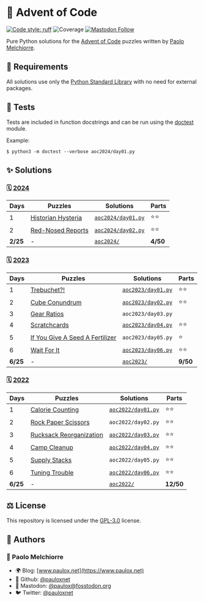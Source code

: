 # 🌠 Advent of Code

[![Code style: ruff](https://img.shields.io/badge/code%20style-ruff-000000.svg)](https://github.com/astral-sh/ruff)
![Coverage](https://img.shields.io/badge/coverage-100%25-success)
[![Mastodon Follow](https://img.shields.io/mastodon/follow/000129461?domain=https%3A%2F%2Ffosstodon.org)](https://fosstodon.org/@paulox)

Pure Python solutions for the [Advent of Code](https://adventofcode.com/) puzzles written by [Paolo Melchiorre](https://github.com/pauloxnet/).

## 🧩 Requirements

All solutions use only the [Python Standard Library](https://docs.python.org/3/library/index.html) with no need for external packages.

## 🔬 Tests

Tests are included in function docstrings and can be run using the [doctest](https://docs.python.org/3/library/doctest.html) module.

Example:

```shell
$ python3 -m doctest --verbose aoc2024/day01.py
```

## ✨ Solutions

### 🗓️ [2024](https://adventofcode.com/2024)

| Days     | Puzzles                                                                | Solutions                               | Parts    |
| -------- | ---------------------------------------------------------------------- | --------------------------------------- | -------- |
| 1        | [Historian Hysteria](https://adventofcode.com/2024/day/1)              | [`aoc2024/day01.py`](/aoc2024/day01.py) | ⭐⭐     |
| 2        | [Red-Nosed Reports](https://adventofcode.com/2024/day/2)               | [`aoc2024/day02.py`](/aoc2024/day02.py) | ⭐⭐     |
| **2/25** | -                                                                      | [`aoc2024/`](/aoc2024/)                 | **4/50** |

### 🗓️ [2023](https://adventofcode.com/2023)

| Days     | Puzzles                                                                | Solutions                               | Parts    |
| -------- | ---------------------------------------------------------------------- | --------------------------------------- | -------- |
| 1        | [Trebuchet?!](https://adventofcode.com/2023/day/1)                     | [`aoc2023/day01.py`](/aoc2023/day01.py) | ⭐⭐     |
| 2        | [Cube Conundrum](https://adventofcode.com/2023/day/2)                  | [`aoc2023/day02.py`](/aoc2023/day02.py) | ⭐⭐     |
| 3        | [Gear Ratios](https://adventofcode.com/2023/day/3)                     | `aoc2023/day03.py`                      |          |
| 4        | [Scratchcards](https://adventofcode.com/2023/day/4)                    | [`aoc2023/day04.py`](/aoc2023/day04.py) | ⭐⭐     |
| 5        | [If You Give A Seed A Fertilizer](https://adventofcode.com/2023/day/5) | `aoc2023/day05.py`                      | ⭐       |
| 6        | [Wait For It](https://adventofcode.com/2023/day/6)                     | [`aoc2023/day06.py`](/aoc2023/day06.py) | ⭐⭐     |
| **6/25** | -                                                                      | [`aoc2023/`](/aoc2023/)                 | **9/50** |

### 🗓️ [2022](https://adventofcode.com/2022)

| Days     | Puzzles                                                        | Solutions                               | Parts     |
| -------- | -------------------------------------------------------------- | --------------------------------------- | --------- |
| 1        | [Calorie Counting](https://adventofcode.com/2022/day/1)        | [`aoc2022/day01.py`](/aoc2022/day01.py) | ⭐⭐      |
| 2        | [Rock Paper Scissors](https://adventofcode.com/2022/day/2)     | `aoc2022/day02.py`                      | ⭐⭐      |
| 3        | [Rucksack Reorganization](https://adventofcode.com/2022/day/3) | [`aoc2022/day03.py`](/aoc2022/day03.py) | ⭐⭐      |
| 4        | [Camp Cleanup](https://adventofcode.com/2022/day/4)            | [`aoc2022/day04.py`](/aoc2022/day04.py) | ⭐⭐      |
| 5        | [Supply Stacks](https://adventofcode.com/2022/day/5)           | `aoc2022/day05.py`                      | ⭐⭐      |
| 6        | [Tuning Trouble](https://adventofcode.com/2022/day/6)          | [`aoc2022/day06.py`](/aoc2022/day06.py) | ⭐⭐      |
| **6/25** | -                                                              | [`aoc2022/`](/aoc2022/)                 | **12/50** |

## ⚖️ License

This repository is licensed under the [GPL-3.0](/LICENSE.md) license.

## 👥 Authors

### 👤 Paolo Melchiorre

-   🌍 Blog: [www.paulox.net](https://www.paulox.net)
-   🐙 Github: [@pauloxnet](https://github.com/pauloxnet)
-   🦣 Mastodon: [@paulox@fosstodon.org](https://fosstodon.org/@paulox)
-   🐦️ Twitter: [@pauloxnet](https://twitter.com/pauloxnet)

